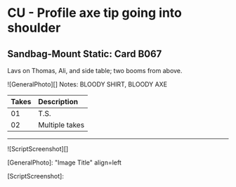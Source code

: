 # CU - Profile axe tip going into shoulder

## Sandbag-Mount Static: Card B067

Lavs on Thomas, Ali, and side table; two booms from above.

![GeneralPhoto][]
Notes: BLOODY SHIRT, BLOODY AXE

| Takes | Description |
|:---|:----|
| 01 | T.S. |
| 02 | Multiple takes |

----

![ScriptScreenshot][]


[GeneralPhoto]:  "Image Title" align=left

[ScriptScreenshot]: 